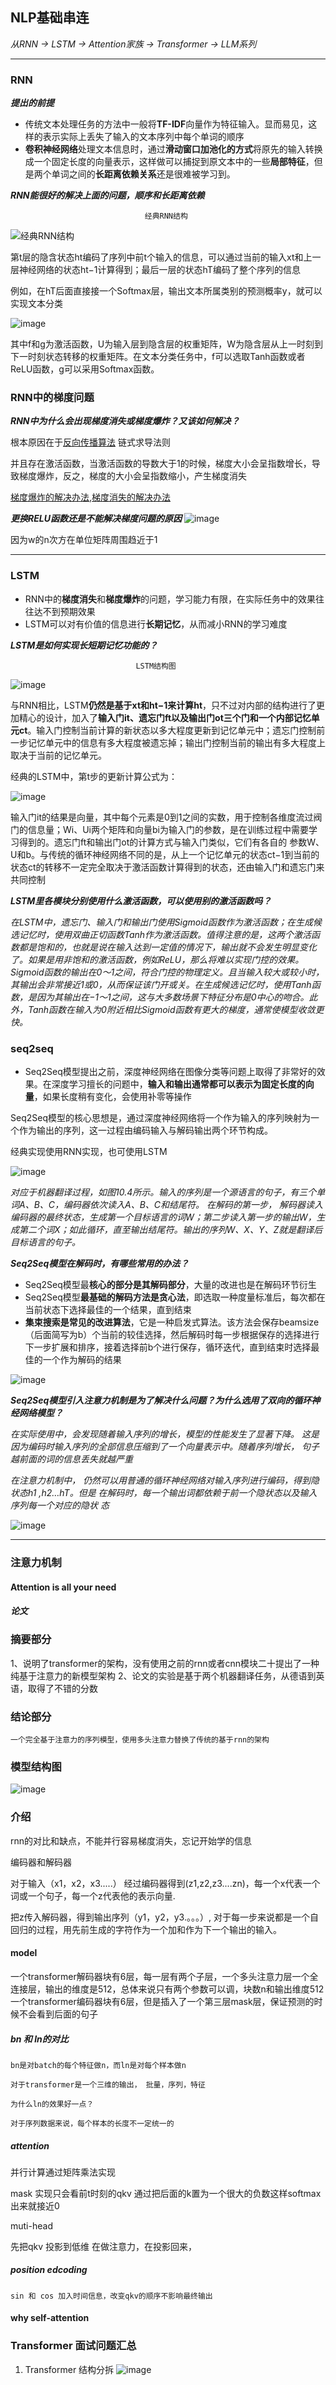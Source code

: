 ## NLP基础串连
_从RNN -> LSTM -> Attention家族 -> Transformer -> LLM系列_

---
### RNN 

_**提出的前提**_

- 传统文本处理任务的方法中一般将**TF-IDF**向量作为特征输入。显而易见，这样的表示实际上丢失了输入的文本序列中每个单词的顺序
- **卷积神经网络**处理文本信息时，通过**滑动窗口加池化的方式**将原先的输入转换成一个固定长度的向量表示，这样做可以捕捉到原文本中的一些**局部特征**，但是两个单词之间的**长距离依赖关系**还是很难被学习到。

_**RNN能很好的解决上面的问题，顺序和长距离依赖**_

                                  经典RNN结构

![经典RNN结构](https://github.com/space-zxs/ML-DL/assets/77714764/0b05a54c-d670-492d-a0cd-855b4542f133)

                                  
第t层的隐含状态ht编码了序列中前t个输入的信息，可以通过当前的输入xt和上一层神经网络的状态ht−1计算得到；最后一层的状态hT编码了整个序列的信息

例如，在hT后面直接接一个Softmax层，输出文本所属类别的预测概率y，就可以实现文本分类

![image](https://github.com/space-zxs/ML-DL/assets/77714764/91730ba8-a90f-4c9d-b262-345ad6156627)

其中f和g为激活函数，U为输入层到隐含层的权重矩阵，W为隐含层从上一时刻到下一时刻状态转移的权重矩阵。在文本分类任务中，f可以选取Tanh函数或者ReLU函数，g可以采用Softmax函数。

### RNN中的梯度问题

_**RNN中为什么会出现梯度消失或梯度爆炸？又该如何解决？**_

根本原因在于[反向传播算法](https://www.cnblogs.com/charlotte77/p/5629865.html) 链式求导法则

并且存在激活函数，当激活函数的导数大于1的时候，梯度大小会呈指数增长，导致梯度爆炸，反之，梯度的大小会呈指数缩小，产生梯度消失

[梯度爆炸的解决办法](),[梯度消失的解决办法]()

_**更换RELU函数还是不能解决梯度问题的原因**_
![image](https://github.com/space-zxs/ML-DL/assets/77714764/fc8aef27-4cf6-4710-9e3e-2058a4f13938)

因为w的n次方在单位矩阵周围趋近于1

---

### LSTM

- RNN中的**梯度消失**和**梯度爆炸**的问题，学习能力有限，在实际任务中的效果往往达不到预期效果
- LSTM可以对有价值的信息进行**长期记忆**，从而减小RNN的学习难度

_**LSTM是如何实现长短期记忆功能的？**_

                                LSTM结构图
                                
  ![image](https://github.com/space-zxs/ML-DL/assets/77714764/e10a46f3-ea94-4de3-abe2-53507e16d9d0)

与RNN相比，LSTM**仍然是基于xt和ht−1来计算ht**，只不过对内部的结构进行了更加精心的设计，加入了**输入门it、遗忘门ft以及输出门ot三个门和一个内部记忆单元ct**。输入门控制当前计算的新状态以多大程度更新到记忆单元中；遗忘门控制前一步记忆单元中的信息有多大程度被遗忘掉；输出门控制当前的输出有多大程度上取决于当前的记忆单元。

经典的LSTM中，第t步的更新计算公式为：

![image](https://github.com/space-zxs/ML-DL/assets/77714764/108bce27-b08c-46fb-948a-537c6b930188)

输入门it的结果是向量，其中每个元素是0到1之间的实数，用于控制各维度流过阀门的信息量；Wi、Ui两个矩阵和向量bi为输入门的参数，是在训练过程中需要学习得到的。遗忘门ft和输出门ot的计算方式与输入门类似，它们有各自的
参数W、U和b。与传统的循环神经网络不同的是，从上一个记忆单元的状态ct−1到当前的状态ct的转移不一定完全取决于激活函数计算得到的状态，还由输入门和遗忘门来共同控制

_**LSTM里各模块分别使用什么激活函数，可以使用别的激活函数吗？**_


_在LSTM中，遗忘门、输入门和输出门使用Sigmoid函数作为激活函数；在生成候选记忆时，使用双曲正切函数Tanh作为激活函数。值得注意的是，这两个激活函数都是饱和的，也就是说在输入达到一定值的情况下，输出就不会发生明显变化了。如果是用非饱和的激活函数，例如ReLU，那么将难以实现门控的效果。 Sigmoid函数的输出在0～1之间，符合门控的物理定义。且当输入较大或较小时，其输出会非常接近1或0，从而保证该门开或关。在生成候选记忆时，使用Tanh函数，是因为其输出在−1～1之间，这与大多数场景下特征分布是0中心的吻合。此外，Tanh函数在输入为0附近相比Sigmoid函数有更大的梯度，通常使模型收敛更快。_

### seq2seq 

- Seq2Seq模型提出之前，深度神经网络在图像分类等问题上取得了非常好的效果。在深度学习擅长的问题中，**输入和输出通常都可以表示为固定长度的向量**，如果长度稍有变化，会使用补零等操作

Seq2Seq模型的核心思想是，通过深度神经网络将一个作为输入的序列映射为一个作为输出的序列，这一过程由编码输入与解码输出两个环节构成。

经典实现使用RNN实现，也可使用LSTM

![image](https://github.com/space-zxs/ML-DL/assets/77714764/266c8f12-c5a0-422a-b1c7-b41dbce5407a)

_对应于机器翻译过程，如图10.4所示。输入的序列是一个源语言的句子，有三个单词A、B、C，编码器依次读入A、B、C和结尾符<EOS>。 在解码的第一步，
解码器读入编码器的最终状态，生成第一个目标语言的词W；第二步读入第一步的输出W，生成第二个词X；如此循环，直至输出结尾符<EOS>。输出的序列W、X、Y、Z就是翻译后目标语言的句子。_

_**Seq2Seq模型在解码时，有哪些常用的办法？**_

- Seq2Seq模型最**核心的部分是其解码部分**，大量的改进也是在解码环节衍生
- Seq2Seq模型**最基础的解码方法是贪心法**，即选取一种度量标准后，每次都在当前状态下选择最佳的一个结果，直到结束
- **集束搜索是常见的改进算法**，它是一种启发式算法。该方法会保存beamsize（后面简写为b）个当前的较佳选择，然后解码时每一步根据保存的选择进行下一步扩展和排序，接着选择前b个进行保存，循环迭代，直到结束时选择最佳的一个作为解码的结果

![image](https://github.com/space-zxs/ML-DL/assets/77714764/4bcad691-4cfe-435f-a1fe-cef783d4c5c2)

_**Seq2Seq模型引入注意力机制是为了解决什么问题？为什么选用了双向的循环神经网络模型？**_

_在实际使用中，会发现随着输入序列的增长，模型的性能发生了显著下降。
这是因为编码时输入序列的全部信息压缩到了一个向量表示中。随着序列增长，
句子越前面的词的信息丢失就越严重_

_在注意力机制中，
仍然可以用普通的循环神经网络对输入序列进行编码，得到隐状态h1
,h2…hT。但是
在解码时，每一个输出词都依赖于前一个隐状态以及输入序列每一个对应的隐状
态_

![image](https://github.com/space-zxs/ML-DL/assets/77714764/20b8d129-3979-40d8-b631-f831b69a450a)


---
### 注意力机制






#### Attention is all your need
##### 论文
### ###

### 摘要部分 ###
  1、说明了transformer的架构，没有使用之前的rnn或者cnn模块二十提出了一种纯基于注意力的新模型架构
  2、论文的实验是基于两个机器翻译任务，从德语到英语，取得了不错的分数
 
### 结论部分 ### 
    一个完全基于注意力的序列模型，使用多头注意力替换了传统的基于rnn的架构
### 模型结构图 ###
![image](https://github.com/space-zxs/ML-DL/assets/77714764/d8849731-4b63-4f93-9761-c5e917f0222f)



###
### 介绍 ###

rnn的对比和缺点，不能并行容易梯度消失，忘记开始学的信息

编码器和解码器

对于输入（x1，x2，x3.....） 经过编码器得到(z1,z2,z3....zn)，每一个x代表一个词或一个句子，每一个z代表他的表示向量.

把z传入解码器，得到输出序列（y1，y2，y3.。。。）, 对于每一步来说都是一个自回归的过程，用先前生成的字符作为一个加和作为下一个输出的输入。

#### model ####
  一个transformer解码器块有6层，每一层有两个子层，一个多头注意力层一个全连接层，输出的维度是512，总体来说只有两个参数可以调，块数n和输出维度512
  一个transformer编码器块有6层，但是插入了一个第三层mask层，保证预测的时候不会看到后面的句子
  ##### bn 和 ln的对比
    bn是对batch的每个特征做n，而ln是对每个样本做n
    
    对于transformer是一个三维的输出， 批量，序列，特征 
    
    为什么ln的效果好一点？
    
    对于序列数据来说，每个样本的长度不一定统一的
    
  ##### attention
    
    
  并行计算通过矩阵乘法实现
  
  mask 实现只会看前t时刻的qkv  通过把后面的k置为一个很大的负数这样softmax出来就接近0
  
  
  muti-head
  
  先把qkv 投影到低维 在做注意力，在投影回来，
  ##### position edcoding 
    sin 和 cos 加入时间信息，改变qkv的顺序不影响最终输出
    
    
  #### why self-attention 


### Transformer 面试问题汇总

1. Transformer 结构分拆
   ![image](https://github.com/space-zxs/ML-DL/assets/77714764/0464cbf2-15df-4253-aa08-6b52ff25849a)

